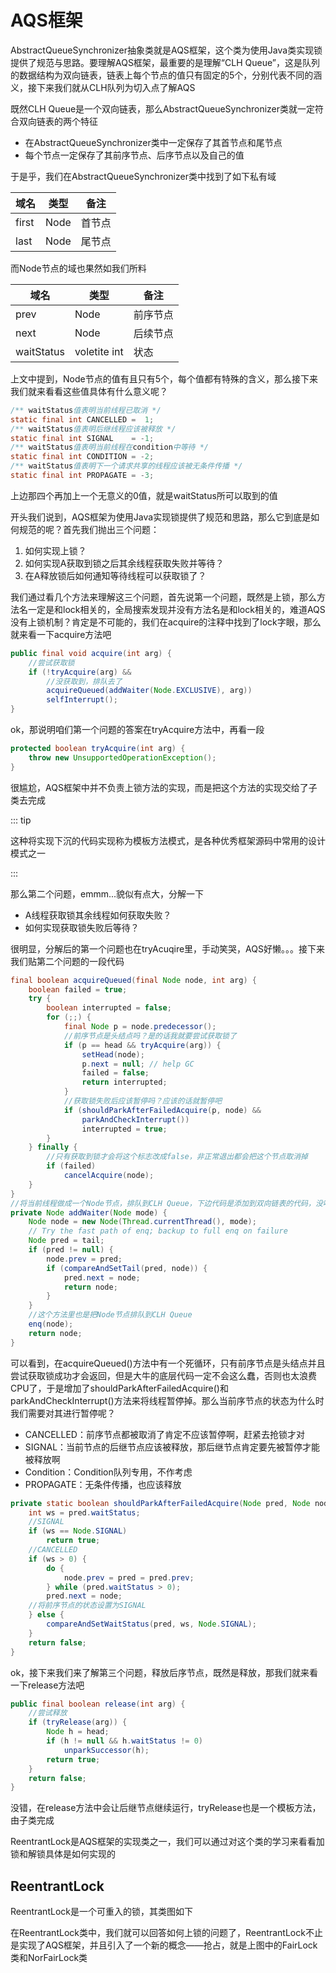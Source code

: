 # AQS框架

AbstractQueueSynchronizer抽象类就是AQS框架，这个类为使用Java类实现锁提供了规范与思路。要理解AQS框架，最重要的是理解“CLH Queue”，这是队列的数据结构为双向链表，链表上每个节点的值只有固定的5个，分别代表不同的涵义，接下来我们就从CLH队列为切入点了解AQS

既然CLH Queue是一个双向链表，那么AbstractQueueSynchronizer类就一定符合双向链表的两个特征

- 在AbstractQueueSynchronizer类中一定保存了其首节点和尾节点
- 每个节点一定保存了其前序节点、后序节点以及自己的值

于是乎，我们在AbstractQueueSynchronizer类中找到了如下私有域

| 域名                 | 类型         | 备注     |
| -------------------- | ------------ | -------- |
| first                | Node         | 首节点   |
| last                 | Node         | 尾节点   |

而Node节点的域也果然如我们所料

| 域名       | 类型         | 备注     |
| ---------- | ------------ | -------- |
| prev       | Node         | 前序节点 |
| next       | Node         | 后续节点 |
| waitStatus | voletite int | 状态     |

上文中提到，Node节点的值有且只有5个，每个值都有特殊的含义，那么接下来我们就来看看这些值具体有什么意义呢？

```java
/** waitStatus值表明当前线程已取消 */
static final int CANCELLED =  1;
/** waitStatus值表明后继线程应该被释放 */
static final int SIGNAL    = -1;
/** waitStatus值表明当前线程在condition中等待 */
static final int CONDITION = -2;
/** waitStatus值表明下一个请求共享的线程应该被无条件传播 */
static final int PROPAGATE = -3;
```

上边那四个再加上一个无意义的0值，就是waitStatus所可以取到的值

开头我们说到，AQS框架为使用Java实现锁提供了规范和思路，那么它到底是如何规范的呢？首先我们抛出三个问题：

1. 如何实现上锁？
2. 如何实现A获取到锁之后其余线程获取失败并等待？
3. 在A释放锁后如何通知等待线程可以获取锁了？

我们通过看几个方法来理解这三个问题，首先说第一个问题，既然是上锁，那么方法名一定是和lock相关的，全局搜索发现并没有方法名是和lock相关的，难道AQS没有上锁机制？肯定是不可能的，我们在acquire的注释中找到了lock字眼，那么就来看一下acquire方法吧

```java
public final void acquire(int arg) {
    //尝试获取锁
    if (!tryAcquire(arg) &&
        //没获取到，排队去了
        acquireQueued(addWaiter(Node.EXCLUSIVE), arg))
        selfInterrupt();
}
```

ok，那说明咱们第一个问题的答案在tryAcquire方法中，再看一段

```java
protected boolean tryAcquire(int arg) {
	throw new UnsupportedOperationException();
}
```

很尴尬，AQS框架中并不负责上锁方法的实现，而是把这个方法的实现交给了子类去完成

::: tip

这种将实现下沉的代码实现称为模板方法模式，是各种优秀框架源码中常用的设计模式之一

:::

那么第二个问题，emmm...貌似有点大，分解一下

- A线程获取锁其余线程如何获取失败？
- 如何实现获取锁失败后等待？

很明显，分解后的第一个问题也在tryAcuqire里，手动笑哭，AQS好懒。。。接下来我们贴第二个问题的一段代码

```java
final boolean acquireQueued(final Node node, int arg) {
    boolean failed = true;
    try {
        boolean interrupted = false;
        for (;;) {
            final Node p = node.predecessor();
            //前序节点是头结点吗？是的话我就要尝试获取锁了
            if (p == head && tryAcquire(arg)) {
                setHead(node);
                p.next = null; // help GC
                failed = false;
                return interrupted;
            }
            //获取锁失败后应该暂停吗？应该的话就暂停吧
            if (shouldParkAfterFailedAcquire(p, node) &&
                parkAndCheckInterrupt())
                interrupted = true;
        }
    } finally {
        //只有获取到锁才会将这个标志改成false，非正常退出都会把这个节点取消掉
        if (failed)
            cancelAcquire(node);
    }
} 
//将当前线程做成一个Node节点，排队到CLH Queue，下边代码是添加到双向链表的代码，没啥说的
private Node addWaiter(Node mode) {
    Node node = new Node(Thread.currentThread(), mode);
    // Try the fast path of enq; backup to full enq on failure
    Node pred = tail;
    if (pred != null) {
        node.prev = pred;
        if (compareAndSetTail(pred, node)) {
            pred.next = node;
            return node;
        }
    }
    //这个方法里也是把Node节点排队到CLH Queue
    enq(node);
    return node;
}
```

可以看到，在acquireQueued()方法中有一个死循环，只有前序节点是头结点并且尝试获取锁成功才会返回，但是大牛的底层代码一定不会这么蠢，否则也太浪费CPU了，于是增加了shouldParkAfterFailedAcquire()和parkAndCheckInterrupt()方法来将线程暂停掉。那么当前序节点的状态为什么时我们需要对其进行暂停呢？

- CANCELLED：前序节点都被取消了肯定不应该暂停啊，赶紧去抢锁才对
- SIGNAL：当前节点的后继节点应该被释放，那后继节点肯定要先被暂停才能被释放啊
- Condition：Condition队列专用，不作考虑
- PROPAGATE：无条件传播，也应该释放

```java
private static boolean shouldParkAfterFailedAcquire(Node pred, Node node) {
    int ws = pred.waitStatus;
    //SIGNAL
    if (ws == Node.SIGNAL)
        return true;
    //CANCELLED
    if (ws > 0) {
        do {
            node.prev = pred = pred.prev;
        } while (pred.waitStatus > 0);
        pred.next = node;
    //将前序节点的状态设置为SIGNAL
    } else {
        compareAndSetWaitStatus(pred, ws, Node.SIGNAL);
    }
    return false;
}
```

ok，接下来我们来了解第三个问题，释放后序节点，既然是释放，那我们就来看一下release方法吧

```java
public final boolean release(int arg) {
    //尝试释放
    if (tryRelease(arg)) {
        Node h = head;
        if (h != null && h.waitStatus != 0)
            unparkSuccessor(h);
        return true;
    }
    return false;
}
```

没错，在release方法中会让后继节点继续运行，tryRelease也是一个模板方法，由子类完成

ReentrantLock是AQS框架的实现类之一，我们可以通过对这个类的学习来看看加锁和解锁具体是如何实现的

## ReentrantLock

ReentrantLock是一个可重入的锁，其类图如下

在ReentrantLock类中，我们就可以回答如何上锁的问题了，ReentrantLock不止是实现了AQS框架，并且引入了一个新的概念——抢占，就是上图中的FairLock类和NorFairLock类